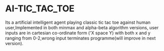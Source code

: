 # AI-TIC_TAC_TOE
Its a artificial intelligent agent playing classic tic tac toe against human user,Implemented in both minmax and alpha-beta algorithm versions,
user inputs are in cartesian co-ordinate form ('X space Y) with both x and y ranging from 0-2,wrong input terminates programme(will improve in next version).

